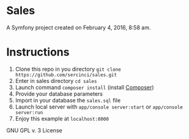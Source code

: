 Sales
=====

A Symfony project created on February 4, 2016, 8:58 am.

Instructions
===

1. Clone this repo in you directory `git clone https://github.com/sercinci/sales.git`
2. Enter in sales directory `cd sales`
3. Launch command `composer install` (install [Composer](https://getcomposer.org/doc/00-intro.md))
4. Provide your database parameters
5. Import in your database the `sales.sql` file
6. Launch local server with `app/console server:start` or `app/console server:run`
7. Enjoy this example at `localhost:8000`


GNU GPL v. 3 License